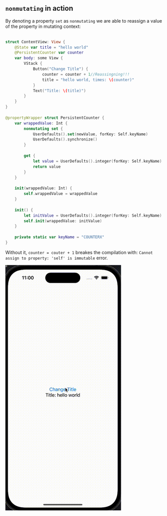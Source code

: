 ## `nonmutating` in action

By denoting a property `set` as `nonmutating` we are able to reassign a value of the property in mutating context:

```swift

struct ContentView: View {
    @State var title = "hello world"
    @PersistentCounter var counter
    var body: some View {
        VStack {
            Button("Change Title") {
                counter = counter + 1//Reassingning!!!
                title = "hello world, times: \(counter)"
            }
            Text("Title: \(title)")
        }
    }
}

@propertyWrapper struct PersistentCounter {
    var wrappedValue: Int {
        nonmutating set {
            UserDefaults().set(newValue, forKey: Self.keyName)
            UserDefaults().synchronize()
        }
        
        get {
            let value = UserDefaults().integer(forKey: Self.keyName)
            return value
        }
    }
    
    init(wrappedValue: Int) {
        self.wrappedValue = wrappedValue
    }
    
    init() {
        let initValue = UserDefaults().integer(forKey: Self.keyName)
        self.init(wrappedValue: initValue)
    }
    
    private static var keyName = "COUNTERX"
}
```

Without it, `counter = couter + 1` breakes the compilation with: `Cannot assign to property: 'self' is immutable` error.

<img src="preview.gif">
